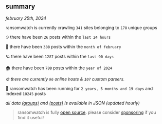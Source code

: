 
## summary
_february 25th, 2024_

ransomwatch is currently crawling `341` sites belonging to `178` unique groups

⏲ there have been `26` posts within the `last 24 hours`

🦈 there have been `388` posts within the `month of february`

🪐 there have been `1287` posts within the `last 90 days`

🏚 there have been `788` posts within the `year of 2024`

_⚙️ there are currently `96` online hosts & `107` custom parsers._

🦕 ransomwatch has been running for `2 years, 5 months and 19 days` and indexed `10245` posts

_all data  [(groups)](http://ransomwhat.telemetry.ltd/groups) and [(posts)](http://ransomwhat.telemetry.ltd/posts) is available in JSON (updated hourly)_

> ransomwatch is fully [open source](https://github.com/joshhighet/ransomwatch#ransomwatch--). please consider [sponsoring](https://github.com/sponsors/joshhighet) if you find it useful!

